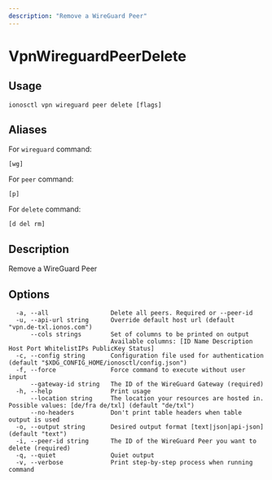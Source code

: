 ```yaml
---
description: "Remove a WireGuard Peer"
---
```


# VpnWireguardPeerDelete

## Usage

```text
ionosctl vpn wireguard peer delete [flags]
```

## Aliases

For `wireguard` command:

```text
[wg]
```

For `peer` command:

```text
[p]
```

For `delete` command:

```text
[d del rm]
```

## Description

Remove a WireGuard Peer

## Options

```text
  -a, --all                 Delete all peers. Required or --peer-id
  -u, --api-url string      Override default host url (default "vpn.de-txl.ionos.com")
      --cols strings        Set of columns to be printed on output 
                            Available columns: [ID Name Description Host Port WhitelistIPs PublicKey Status]
  -c, --config string       Configuration file used for authentication (default "$XDG_CONFIG_HOME/ionosctl/config.json")
  -f, --force               Force command to execute without user input
      --gateway-id string   The ID of the WireGuard Gateway (required)
  -h, --help                Print usage
      --location string     The location your resources are hosted in. Possible values: [de/fra de/txl] (default "de/txl")
      --no-headers          Don't print table headers when table output is used
  -o, --output string       Desired output format [text|json|api-json] (default "text")
  -i, --peer-id string      The ID of the WireGuard Peer you want to delete (required)
  -q, --quiet               Quiet output
  -v, --verbose             Print step-by-step process when running command
```

